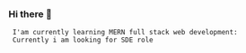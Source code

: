 ### Hi there :wave:

     I'am currently learning MERN full stack web development:
     Currently i am looking for SDE role 
      
  
